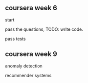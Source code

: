 coursera week 6
---
start

pass the questions,
TODO: write code.

pass tests

coursera week 9
---
anomaly detection

recommender systems
